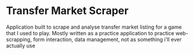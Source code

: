 # Transfer Market Scraper
Application built to scrape and analyse transfer market listing for a game that I used to play.
Mostly written as a practice application to practice web-scrapping, form interaction, data management, not as something i'll ever actually use
